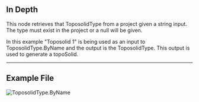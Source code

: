 ## In Depth
This node retrieves that ToposolidType from a project given a string input.  The type must exist in the project or a null will be given.

In this example "Toposolid 1" is being used as an input to ToposolidType.ByName and the output is the ToposolidType.  This output is used to generate a topoSolid.  
___
## Example File

![ToposolidType.ByName](./Revit.Elements.ToposolidType.ByName_img.jpg)